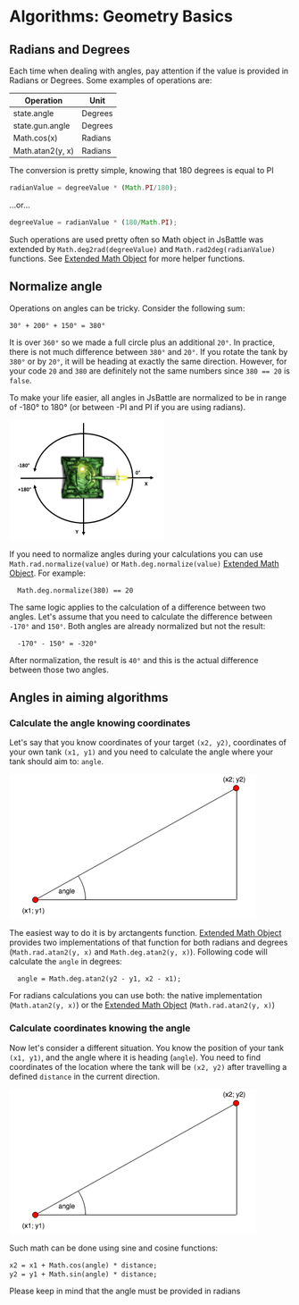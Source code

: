 # Algorithms: Geometry Basics

## Radians and Degrees
Each time when dealing with angles, pay attention if the value is provided in Radians or Degrees. Some examples of operations are:

Operation          | Unit
-------------------|----------------
state.angle        | Degrees
state.gun.angle    | Degrees
Math.cos(x)        | Radians
Math.atan2(y, x)   | Radians

The conversion is pretty simple, knowing that 180 degrees is equal to PI

```javascript
radianValue = degreeValue * (Math.PI/180);
```

...or...

```javascript
degreeValue = radianValue * (180/Math.PI);
```

Such operations are used pretty often so Math object in JsBattle was extended by `Math.deg2rad(degreeValue)` and `Math.rad2deg(radianValue)` functions. See [Extended Math Object](./extended_math.md) for more helper functions.


## Normalize angle

Operations on angles can be tricky. Consider the following sum:

```
30° + 200° + 150° = 380°
```

It is over `360°` so we made a full circle plus an additional `20°`. In practice, there is not much difference between `380°` and `20°`. If you rotate the tank by `380°` or by `20°`, it will be heading at exactly the same direction. However, for your code `20` and `380` are definitely not the same numbers since `380 == 20` is `false`.

To make your life easier, all angles in JsBattle are normalized to be in range of -180° to 180° (or between -PI and PI if you are using radians).

![alt text](../img/tank_coordinates.png)

If you need to normalize angles during your calculations you can use `Math.rad.normalize(value)` or `Math.deg.normalize(value)` [Extended Math Object](./extended_math.md). For example:

```
  Math.deg.normalize(380) == 20
```

The same logic applies to the calculation of a difference between two angles. Let's assume that you need to calculate the difference between `-170°` and `150°`. Both angles are already normalized but not the result:

```
  -170° - 150° = -320°
```

After normalization, the result is `40°` and this is the actual difference between those two angles.

## Angles in aiming algorithms

### Calculate the angle knowing coordinates

Let's say that you know coordinates of your target `(x2, y2)`, coordinates of your own tank `(x1, y1)` and you need to calculate the angle where your tank should aim to: `angle`.

![alt text](../img/atan.png)

The easiest way to do it is by arctangents function. [Extended Math Object](./extended_math.md) provides two implementations of that function for both radians and degrees (`Math.rad.atan2(y, x)` and `Math.deg.atan2(y, x)`). Following code will calculate the `angle` in degrees:

```
  angle = Math.deg.atan2(y2 - y1, x2 - x1);
```

For radians calculations you can use both: the native implementation (`Math.atan2(y, x)`) or the [Extended Math Object](./extended_math.md) (`Math.rad.atan2(y, x)`)

### Calculate coordinates knowing the angle

Now let's consider a different situation. You know the position of your tank `(x1, y1)`, and the angle where it is heading (`angle`). You need to find coordinates of the location where the tank will be `(x2, y2)` after travelling a defined `distance` in the current direction.

![alt text](../img/atan.png)

Such math can be done using sine and cosine functions:

```
x2 = x1 + Math.cos(angle) * distance;
y2 = y1 + Math.sin(angle) * distance;
```

Please keep in mind that the angle must be provided in radians
